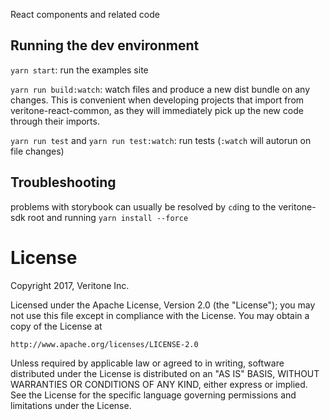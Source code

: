 React components and related code

## Running the dev environment
`yarn start`: run the examples site

`yarn run build:watch`: watch files and produce a new dist bundle on any changes. This is convenient when developing projects that import from veritone-react-common, as they will immediately pick up the new code through their imports.

`yarn run test` and `yarn run test:watch`: run tests (`:watch` will autorun on file changes)

## Troubleshooting
problems with storybook can usually be resolved by `cd`ing to the veritone-sdk root and running `yarn install --force`

# License
Copyright 2017, Veritone Inc.

Licensed under the Apache License, Version 2.0 (the "License");
you may not use this file except in compliance with the License.
You may obtain a copy of the License at

    http://www.apache.org/licenses/LICENSE-2.0

Unless required by applicable law or agreed to in writing, software
distributed under the License is distributed on an "AS IS" BASIS,
WITHOUT WARRANTIES OR CONDITIONS OF ANY KIND, either express or implied.
See the License for the specific language governing permissions and
limitations under the License.
